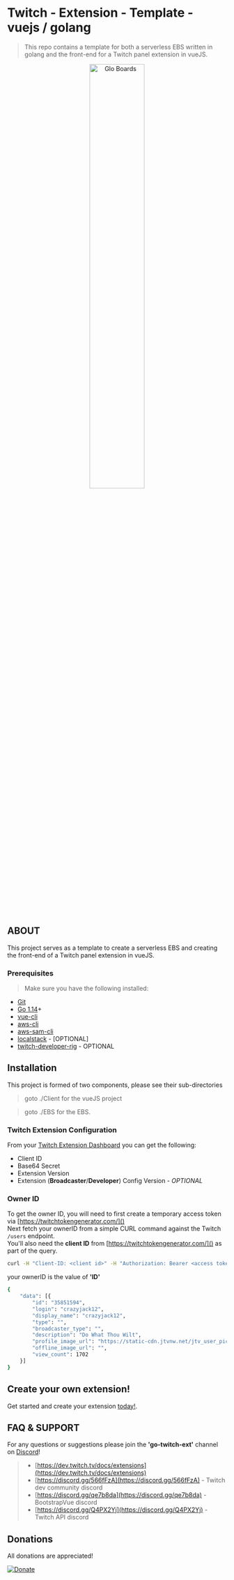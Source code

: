# Twitch - Extension - Template - vuejs / golang


[git]:      https://git-scm.com/
[golang]:   https://golang.org/
[discord]: https://discord.gg/Q4PX2Yj
[vue]: https://cli.vuejs.org/guide/installation.html
[dlv]:    https://github.com/go-delve/delve
[modules]: https://github.com/golang/go/wiki/Modules
[goLand]: https://www.jetbrains.com/go/
[golint]: https://github.com/golangci/golangci-lint
[aws-cli]: https://docs.aws.amazon.com/cli/latest/userguide/cli-chap-install.html
[aws-cli-config]: https://docs.aws.amazon.com/cli/latest/userguide/cli-chap-configure.html
[aws-sam-cli]: https://github.com/awslabs/aws-sam-cli
[localstack]: https://github.com/localstack/localstack
[twitch-developer-rig]: https://dev.twitch.tv/docs/extensions/rig/
> This repo contains a template for both a serverless EBS written in golang and the front-end for a Twitch panel extension in vueJS.

<p align="center">
    <img align="center" src="https://vuejs.org/images/logo.png" width="50%" height="50%" title="Glo Boards">
</p>

## ABOUT

This project serves as a template to create a serverless EBS and creating the front-end of a Twitch panel extension in vueJS.



### Prerequisites
> Make sure you have the following installed:

- [Git][git]
- [Go 1.14][golang]+
- [vue-cli][vue]
- [aws-cli][aws-cli]
- [aws-sam-cli][aws-sam-cli]
- [localstack][localstack] - [OPTIONAL]
- [twitch-developer-rig] - OPTIONAL
## Installation
This project is formed of two components, please see their sub-directories
> goto ./Client for the vueJS project

> goto ./EBS for the EBS.

### Twitch Extension Configuration
From your [Twitch Extension Dashboard](https://dev.twitch.tv/dashboard/extensions) you can get the following:
- Client ID
- Base64 Secret
- Extension Version
- Extension (**Broadcaster**/**Developer**) Config Version - *OPTIONAL*

### Owner ID
To get the owner ID, you will need to first create a temporary access token via [https://twitchtokengenerator.com/]()<br>
Next fetch your ownerID from a simple CURL command against the Twitch `/users` endpoint.<br> You'll also need the <b>client ID</b> from [https://twitchtokengenerator.com/]() as part of the query.

```bash
curl -H "Client-ID: <client id>" -H "Authorization: Bearer <access token>" -X GET "https://api.twitch.tv/helix/users?login=<twitch-login-name>"
```

your ownerID is the value of **'ID'**

```bash
{
	"data": [{
		"id": "35851594",
		"login": "crazyjack12",
		"display_name": "crazyjack12",
		"type": "",
		"broadcaster_type": "",
		"description": "Do What Thou Wilt",
		"profile_image_url": "https://static-cdn.jtvnw.net/jtv_user_pictures/ea0bf955-255a-4eca-ad80-460b88162910-profile_image-300x300.png",
		"offline_image_url": "",
		"view_count": 1702
	}]
}
```

## Create your own extension!
Get started and create your extension [today!](https://dev.twitch.tv/extensions).

## FAQ & SUPPORT
For any questions or suggestions please join the **'go-twitch-ext'** channel on [Discord][discord]!
> - [https://dev.twitch.tv/docs/extensions](https://dev.twitch.tv/docs/extensions)
> - [https://discord.gg/566fFzA](https://discord.gg/566fFzA) - Twitch dev community discord
> - [https://discord.gg/qe7b8da](https://discord.gg/qe7b8da) - BootstrapVue discord
> - [https://discord.gg/Q4PX2Yj](https://discord.gg/Q4PX2Yj) - Twitch API discord

## Donations
All donations are appreciated!

[![Donate](https://img.shields.io/badge/Donate-PayPal-green.svg)](http://paypal.me/crazyjack12)
